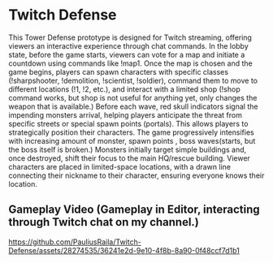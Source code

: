 # Twitch Defense
This Tower Defense prototype is designed for Twitch streaming, offering viewers an interactive experience through chat commands. In the lobby state, before the game starts, viewers can vote for a map and initiate a countdown using commands like !map1. Once the map is chosen and the game begins, players can spawn characters with specific classes (!sharpshooter, !demolition, !scientist, !soldier), command them to move to different locations (!1, !2, etc.), and interact with a limited shop (!shop command works, but shop is not useful for anything yet, only changes the weapon that is available.)
Before each wave, red skull indicators signal the impending monsters arrival, helping players anticipate the threat from specific streets or special spawn points (portals). This allows players to strategically position their characters. The game progressively intensifies with increasing amount of monster, spawn points , boss waves(starts, but the boss itself is broken.)
Monsters initially target simple buildings and, once destroyed, shift their focus to the main HQ/rescue building. Viewer characters are placed in limited-space locations, with a drawn line connecting their nickname to their character, ensuring everyone knows their location.

## Gameplay Video (Gameplay in Editor, interacting through Twitch chat on my channel.)
https://github.com/PauliusRaila/Twitch-Defense/assets/28274535/36241e2d-9e10-4f8b-8a90-0f48ccf7d1b1

